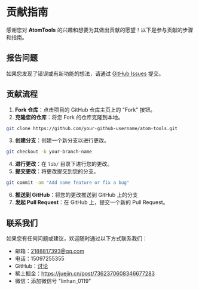# 贡献指南

感谢您对 **AtomTools** 的兴趣和想要为其做出贡献的愿望！以下是参与贡献的步骤和指南。


## 报告问题

如果您发现了错误或有新功能的想法，请通过 [GitHub Issues](https://github.com/LinHanlove/atom-tools/issues) 提交。

## 贡献流程

1. **Fork 仓库**：点击项目的 GitHub 仓库主页上的 "Fork" 按钮。
2. **克隆您的仓库**：将您 Fork 的仓库克隆到本地。
```bash
git clone https://github.com/your-github-username/atom-tools.git
```
3. **创建分支**：创建一个新分支以进行更改。
```bash
git checkout -b your-branch-name
```
4. **进行更改**：在 `lib/` 目录下进行您的更改。
5. **提交更改**：将更改提交到您的分支。
```bash
git commit -am "Add some feature or fix a bug"
```
6. **推送到 GitHub**：将您的更改推送到 GitHub 上的分支
7. **发起 Pull Request**：在 GitHub 上，提交一个新的 Pull Request。

## 联系我们
如果您有任何问题或建议，欢迎随时通过以下方式联系我们：
- 邮箱：2188817393@qq.com
- 电话：15097255355
- GitHub：[讨论](https://github.com/LinHanlove/atom-tools/discussions)
- 稀土掘金：https://juejin.cn/post/7362370608346677283
- 微信：添加微信号 "linhan_0119"